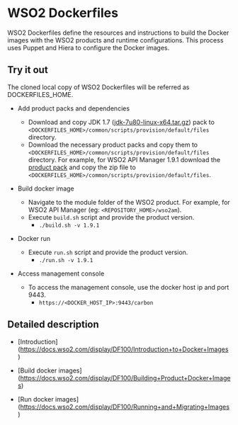 # WSO2 Dockerfiles
WSO2 Dockerfiles define the resources and instructions to build the Docker images with the WSO2 products and runtime configurations. This process uses Puppet and Hiera to configure the Docker images.

## Try it out

The cloned local copy of WSO2 Dockerfiles will be referred as DOCKERFILES_HOME.

* Add product packs and dependencies
    - Download and copy JDK 1.7 ([jdk-7u80-linux-x64.tar.gz](http://www.oracle.com/technetwork/java/javase/downloads/jdk7-downloads-1880260.html)) pack to `<DOCKERFILES_HOME>/common/scripts/provision/default/files` directory.
    - Download the necessary product packs and copy them to `<DOCKERFILES_HOME>/common/scripts/provision/default/files` directory. For example, for WSO2 API Manager 1.9.1 download the [product pack](http://wso2.com/products/api-manager/) and copy the zip file to `<DOCKERFILES_HOME>/common/scripts/provision/default/files`.

* Build docker image
    - Navigate to the module folder of the WSO2 product. For example, for WSO2 API Manager (eg: `<REPOSITORY_HOME>/wso2am`).
    - Execute `build.sh` script and provide the product version.
        + `./build.sh -v 1.9.1`

* Docker run
    - Execute `run.sh` script and provide the product version.
        + `./run.sh -v 1.9.1`

* Access management console
    -  To access the management console, use the docker host ip and port 9443.
        + `https://<DOCKER_HOST_IP>:9443/carbon`

## Detailed description

* [Introduction] (https://docs.wso2.com/display/DF100/Introduction+to+Docker+Images)

* [Build docker images] (https://docs.wso2.com/display/DF100/Building+Product+Docker+Images)

* [Run docker images] (https://docs.wso2.com/display/DF100/Running+and+Migrating+Images)
